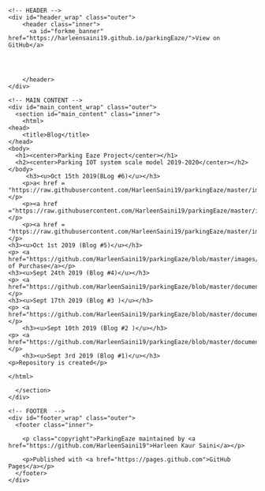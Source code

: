 



  <head>
    <meta charset='utf-8'>
    <meta http-equiv="X-UA-Compatible" content="IE=edge">
    <meta name="viewport" content="width=device-width,maximum-scale=2">
    <link rel="stylesheet" type="text/css" media="screen" href="/ParkingEaze/assets/css/style.css?v=84886b5fe96374df102982752dc8aea87d2b51fb">


  </head>

  <body>

    <!-- HEADER -->
    <div id="header_wrap" class="outer">
        <header class="inner">
          <a id="forkme_banner" href="https://harleensaini19.github.io/parkingEaze/">View on GitHub</a>

         

          
        </header>
    </div>

    <!-- MAIN CONTENT -->
    <div id="main_content_wrap" class="outer">
      <section id="main_content" class="inner">
        <html>
	<head>
		<title>Blog</title>
	</head>
	<body>
      <h1><center>Parking Eaze Project</center></h1>
      <h2><center>Parking IOT system scale model 2019-2020</center></h2>
    </body>
         <h3><u>Oct 15th 2019(BLog #6)</u></h3>
    	<p>a< href = "https://raw.githubusercontent.com/HarleenSaini19/parkingEaze/master/images/HarleenSaini_parkingEazeV1_pcb.png">PCB</a></p>
        <p><a href ="https://raw.githubusercontent.com/HarleenSaini19/parkingEaze/master/images/HarleenSaini_parkingEaze_schem.png">Schematic</a></p>
        <p><a href = "https://raw.githubusercontent.com/HarleenSaini19/parkingEaze/master/images/HarleenSaini_parkingEazeV1_bb.png">Breadboard</a></p>
	<h3><u>Oct 1st 2019 (Blog #5)</u></h3>
	<p> <a href="https://github.com/HarleenSaini19/parkingEaze/blob/master/images/Proof_Of_Purchase.PNG">Proof of Purchase</a></p>
	<h3><u>Sept 24th 2019 (Blog #4)</u></h3>
	<p> <a href="https://github.com/HarleenSaini19/parkingEaze/blob/master/documentation/budget.xlsx">Bugdet</a></p>
	<h3><u>Sept 17th 2019 (Blog #3 )</u></h3>
	<p> <a href="https://github.com/HarleenSaini19/parkingEaze/blob/master/documentation/Schedule.mpp">Schedule</a></p>
		<h3><u>Sept 10th 2019 (Blog #2 )</u></h3>
	<p> <a href="https://github.com/HarleenSaini19/parkingEaze/blob/master/documentation/ProposalContentHarlenKaurSainiRev03.xlsx">Proposal</a></p>
		<h3><u>Sept 3rd 2019 (Blog #1)</u></h3>
	<p>Repository is created</p>
	
	</html>

      </section>
    </div>

    <!-- FOOTER  -->
    <div id="footer_wrap" class="outer">
      <footer class="inner">
        
        <p class="copyright">ParkingEaze maintained by <a href="https://github.com/HarleenSaini19">Harleen Kaur Saini</a></p>
        
        <p>Published with <a href="https://pages.github.com">GitHub Pages</a></p>
      </footer>
    </div>

    
  </body>

